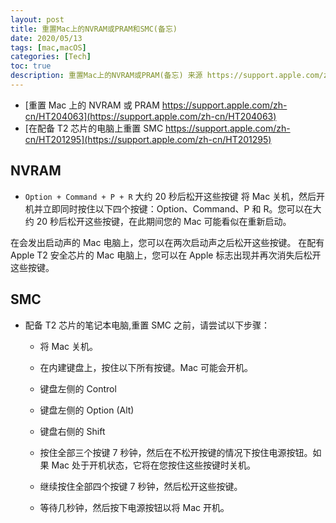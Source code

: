 ```yaml
---
layout: post
title: 重置Mac上的NVRAM或PRAM和SMC(备忘)
date: 2020/05/13
tags: [mac,macOS]
categories: [Tech]
toc: true
description: 重置Mac上的NVRAM或PRAM(备忘) 来源 https://support.apple.com/zh-cn/HT204063，https://support.apple.com/zh-cn/HT201295
---
```


+ [重置 Mac 上的 NVRAM 或 PRAM https://support.apple.com/zh-cn/HT204063](https://support.apple.com/zh-cn/HT204063)
+ [在配备 T2 芯片的电脑上重置 SMC https://support.apple.com/zh-cn/HT201295](https://support.apple.com/zh-cn/HT201295)


## NVRAM
+ `Option + Command + P + R` 大约 20 秒后松开这些按键
将 Mac 关机，然后开机并立即同时按住以下四个按键：Option、Command、P 和 R。您可以在大约 20 秒后松开这些按键，在此期间您的 Mac 可能看似在重新启动。

在会发出启动声的 Mac 电脑上，您可以在两次启动声之后松开这些按键。
在配有 Apple T2 安全芯片的 Mac 电脑上，您可以在 Apple 标志出现并再次消失后松开这些按键。


## SMC
+ 配备 T2 芯片的笔记本电脑,重置 SMC 之前，请尝试以下步骤：
  - 将 Mac 关机。
  - 在内建键盘上，按住以下所有按键。Mac 可能会开机。
  - 键盘左侧的 Control 
  - 键盘左侧的 Option (Alt) 
  - 键盘右侧的 Shift 
  - 按住全部三个按键 7 秒钟，然后在不松开按键的情况下按住电源按钮。如果 Mac 处于开机状态，它将在您按住这些按键时关机。

  - 继续按住全部四个按键 7 秒钟，然后松开这些按键。
  - 等待几秒钟，然后按下电源按钮以将 Mac 开机。
